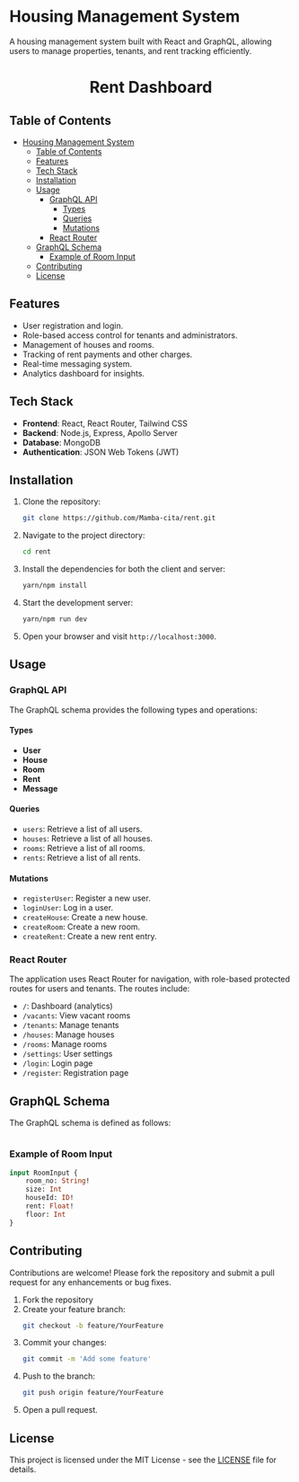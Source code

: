 
# Housing Management System

A housing management system built with React and GraphQL, allowing users to manage properties, tenants, and rent tracking efficiently.

<h1 align="center">Rent Dashboard</h1>

<!-- ![Demo App](/frontend/public/Screenshot 2024-10-15 at 11.23.26.png)
![Demo App](frontend/public/Screenshot 2024-10-15 at 11.23.40.png)
![Demo App](frontend/public/Screenshot 2024-10-15 at 11.23.55.png)
![Demo App](frontend/public/Screenshot 2024-10-15 at 11.24.12.png)
![Demo App](frontend/public/Screenshot 2024-10-15 at 11.24.24.png)
![Demo App](frontend/public/Screenshot 2024-10-15 at 11.24.36.png) -->

## Table of Contents
- [Housing Management System](#housing-management-system)
  - [Table of Contents](#table-of-contents)
  - [Features](#features)
  - [Tech Stack](#tech-stack)
  - [Installation](#installation)
  - [Usage](#usage)
    - [GraphQL API](#graphql-api)
      - [Types](#types)
      - [Queries](#queries)
      - [Mutations](#mutations)
    - [React Router](#react-router)
  - [GraphQL Schema](#graphql-schema)
    - [Example of Room Input](#example-of-room-input)
  - [Contributing](#contributing)
  - [License](#license)

## Features
- User registration and login.
- Role-based access control for tenants and administrators.
- Management of houses and rooms.
- Tracking of rent payments and other charges.
- Real-time messaging system.
- Analytics dashboard for insights.

## Tech Stack
- **Frontend**: React, React Router, Tailwind CSS
- **Backend**: Node.js, Express, Apollo Server
- **Database**: MongoDB
- **Authentication**: JSON Web Tokens (JWT)

## Installation

1. Clone the repository:
   ```bash
   git clone https://github.com/Mamba-cita/rent.git
   ```

2. Navigate to the project directory:
   ```bash
   cd rent
   ```

3. Install the dependencies for both the client and server:
   ```bash
   yarn/npm install
   ```

4. Start the development server:
   ```bash
   yarn/npm run dev
   ```

5. Open your browser and visit `http://localhost:3000`.

## Usage

### GraphQL API
The GraphQL schema provides the following types and operations:

#### Types
- **User**
- **House**
- **Room**
- **Rent**
- **Message**

#### Queries
- `users`: Retrieve a list of all users.
- `houses`: Retrieve a list of all houses.
- `rooms`: Retrieve a list of all rooms.
- `rents`: Retrieve a list of all rents.

#### Mutations
- `registerUser`: Register a new user.
- `loginUser`: Log in a user.
- `createHouse`: Create a new house.
- `createRoom`: Create a new room.
- `createRent`: Create a new rent entry.

### React Router
The application uses React Router for navigation, with role-based protected routes for users and tenants. The routes include:

- `/`: Dashboard (analytics)
- `/vacants`: View vacant rooms
- `/tenants`: Manage tenants
- `/houses`: Manage houses
- `/rooms`: Manage rooms
- `/settings`: User settings
- `/login`: Login page
- `/register`: Registration page

## GraphQL Schema

The GraphQL schema is defined as follows:

```graphql
```

### Example of Room Input
```graphql
input RoomInput {
    room_no: String!
    size: Int
    houseId: ID!
    rent: Float!
    floor: Int
}
```

## Contributing
Contributions are welcome! Please fork the repository and submit a pull request for any enhancements or bug fixes.

1. Fork the repository
2. Create your feature branch:
   ```bash
   git checkout -b feature/YourFeature
   ```
3. Commit your changes:
   ```bash
   git commit -m 'Add some feature'
   ```
4. Push to the branch:
   ```bash
   git push origin feature/YourFeature
   ```
5. Open a pull request.

## License
This project is licensed under the MIT License - see the [LICENSE](LICENSE) file for details.
```